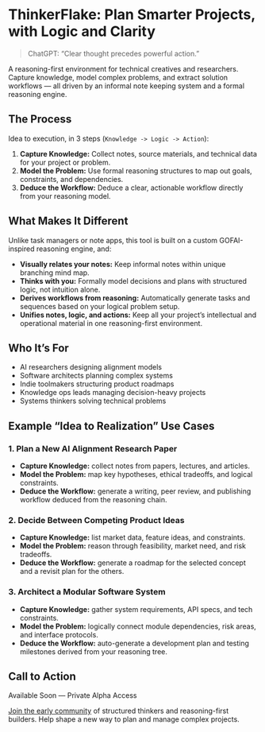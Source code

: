 # ThinkerFlake: Plan Smarter Projects, with Logic and Clarity

> ChatGPT: “Clear thought precedes powerful action.”

A reasoning-first environment for technical creatives and researchers. Capture knowledge, model complex problems, and extract solution workflows — all driven by an informal note keeping system and a formal reasoning engine.

## The Process

Idea to execution, in 3 steps (`Knowledge -> Logic -> Action`):

1. **Capture Knowledge:** Collect notes, source materials, and technical data for your project or problem.
2. **Model the Problem:** Use formal reasoning structures to map out goals, constraints, and dependencies.
3. **Deduce the Workflow:** Deduce a clear, actionable workflow directly from your reasoning model.

## What Makes It Different

Unlike task managers or note apps, this tool is built on a custom GOFAI-inspired reasoning engine, and:

- **Visually relates your notes:** Keep informal notes within unique branching mind map.
- **Thinks with you:** Formally model decisions and plans with structured logic, not intuition alone.
- **Derives workflows from reasoning:** Automatically generate tasks and sequences based on your logical problem setup.
- **Unifies notes, logic, and actions:** Keep all your project’s intellectual and operational material in one reasoning-first environment.

## Who It’s For

- AI researchers designing alignment models
- Software architects planning complex systems
- Indie toolmakers structuring product roadmaps
- Knowledge ops leads managing decision-heavy projects
- Systems thinkers solving technical problems

## Example “Idea to Realization” Use Cases

### 1. Plan a New AI Alignment Research Paper

- **Capture Knowledge:** collect notes from papers, lectures, and articles.
- **Model the Problem:** map key hypotheses, ethical tradeoffs, and logical constraints.
- **Deduce the Workflow:** generate a writing, peer review, and publishing workflow deduced from the reasoning chain.

### 2. Decide Between Competing Product Ideas

- **Capture Knowledge:** list market data, feature ideas, and constraints.
- **Model the Problem:** reason through feasibility, market need, and risk tradeoffs.
- **Deduce the Workflow:** generate a roadmap for the selected concept and a revisit plan for the others.

### 3. Architect a Modular Software System

- **Capture Knowledge:** gather system requirements, API specs, and tech constraints.
- **Model the Problem:** logically connect module dependencies, risk areas, and interface protocols.
- **Deduce the Workflow:** auto-generate a development plan and testing milestones derived from your reasoning tree.

## Call to Action

Available Soon — Private Alpha Access

[Join the early community](https://github.com/orgs/thinkerflake/discussions) of structured thinkers and reasoning-first builders. Help shape a new way to plan and manage complex projects.
